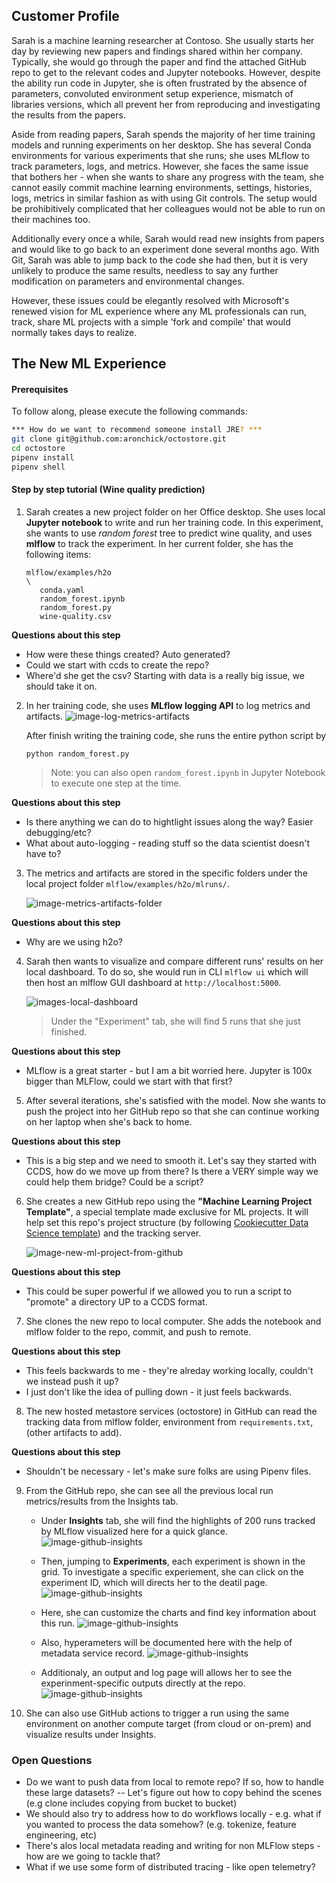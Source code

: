 ## Customer Profile
Sarah is a machine learning researcher at Contoso. She usually starts her day by reviewing new papers and findings shared within her company. Typically, she would go through the paper and find the attached GitHub repo to get to the relevant codes and Jupyter notebooks. However, despite the ability run code in Jupyter, she is often frustrated by the absence of parameters, convoluted environment setup experience, mismatch of libraries versions, which all prevent her from reproducing and investigating the results from the papers.
 
Aside from reading papers, Sarah spends the majority of her time training models and running experiments on her desktop. She has several Conda environments for various experiments that she runs; she uses MLflow to track parameters, logs, and metrics. However, she faces the same issue that bothers her - when she wants to share any progress with the team, she cannot easily commit machine learning environments, settings, histories, logs, metrics in similar fashion as with using Git controls. The setup would be prohibitively complicated that her colleagues would not be able to run on their machines too.
 
Additionally every once a while, Sarah would read new insights from papers and would like to go back to an experiment done several months ago. With Git, Sarah was able to jump back to the code she had then, but it is very unlikely to produce the same results, needless to say any further modification on parameters and environmental changes.
 
However, these issues could be elegantly resolved with Microsoft's renewed vision for ML experience where any ML professionals can run, track, share ML projects with a simple 'fork and compile' that would normally takes days to realize.


## The New ML Experience


#### Prerequisites
To follow along, please execute the following commands:
```bash 
*** How do we want to recommend someone install JRE? ***
git clone git@github.com:aronchick/octostore.git 
cd octostore
pipenv install
pipenv shell
```

#### Step by step tutorial (Wine quality prediction)
1. Sarah creates a new project folder on her Office desktop. She uses local __Jupyter notebook__ to write and run her training code. In this experiment, she wants to use _random forest_ tree to predict wine quality, and uses __mlflow__ to track the experiment. In her current folder, she has the following items:
   ```
   mlflow/examples/h2o
   \
      conda.yaml
      random_forest.ipynb
      random_forest.py
      wine-quality.csv
   ```
**Questions about this step**
- How were these things created? Auto generated?
- Could we start with ccds to create the repo? 
- Where'd she get the csv? Starting with data is a really big issue, we should take it on.

2. In her training code, she uses __MLflow logging API__ to log metrics and artifacts. 
   ![image-log-metrics-artifacts](_assets/JupyterNotebookFlow/step2.png)

   After finish writing the training code, she runs the entire python script by
   ```
   python random_forest.py
   ```
   > Note: you can also open ```random_forest.ipynb``` in Jupyter Notebook to execute one step at the time.

**Questions about this step**
- Is there anything we can do to hightlight issues along the way? Easier debugging/etc?
- What about auto-logging - reading stuff so the data scientist doesn't have to?

3. The metrics and artifacts are stored in the specific folders under the local project folder ```mlflow/examples/h2o/mlruns/```.

   ![image-metrics-artifacts-folder](_assets/JupyterNotebookFlow/image-metrics-artifacts-folder.png)

**Questions about this step**
- Why are we using h2o?


4. Sarah then wants to visualize and compare different runs' results on her local dashboard. To do so, she would run in CLI ```mlflow ui``` which will then host an mlflow GUI dashboard at ```http://localhost:5000```.

   ![images-local-dashboard](_assets/JupyterNotebookFlow/step4.png)
   > Under the "Experiment" tab, she will find 5 runs that she just finished.

**Questions about this step**
- MLflow is a great starter - but I am a bit worried here. Jupyter is 100x bigger than MLFlow, could we start with that first?


5. After several iterations, she's satisfied with the model. Now she wants to push the project into her GitHub repo so that she can continue working on her laptop when she's back to home. 

**Questions about this step**
- This is a big step and we need to smooth it. Let's say they started with CCDS, how do we move up from there? Is there a VERY simple way we could help them bridge? Could be a script?


6. She creates a new  GitHub repo using the __"Machine Learning Project Template"__, a special template made exclusive for ML projects. It will help set this repo's project structure (by following [Cookiecutter Data Science template](https://drivendata.github.io/cookiecutter-data-science/)) and the tracking server.

   ![image-new-ml-project-from-github](_assets/JupyterNotebookFlow/step6.png)

**Questions about this step**
- This could be super powerful if we allowed you to run a script to "promote" a directory UP to a CCDS format. 


7. She clones the new repo to local computer. She adds the notebook and mlflow folder to the repo, commit, and push to remote.

**Questions about this step**
- This feels backwards to me - they're alreday working locally, couldn't we instead push it up?
- I just don't like the idea of pulling down - it just feels backwards.

8. The new hosted metastore services (octostore) in GitHub can read the tracking data from mlflow folder, environment from ```requirements.txt```, (other artifacts to add).

**Questions about this step**
- Shouldn't be necessary - let's make sure folks are using Pipenv files.

9. From the GitHub repo, she can see all the previous local run metrics/results from the Insights tab.
      - Under __Insights__ tab, she will find the highlights of 200 runs tracked by MLflow visualized here for a quick glance.
      ![image-github-insights](_assets/JupyterNotebookFlow/screen1.png)
      
      - Then, jumping to __Experiments__, each experiment is shown in the grid. To investigate a specific experiement, she can click on the experiment ID, which will directs her to the deatil page.
      ![image-github-insights](_assets/JupyterNotebookFlow/screen2.png)
     
      -  Here, she can customize the charts and find key information about this run.
      ![image-github-insights](_assets/JupyterNotebookFlow/screen3.png)
     
      - Also, hyperameters will be documented here with the help of metadata service record.
      ![image-github-insights](_assets/JupyterNotebookFlow/screen4.png)
     
      - Additionaly, an output and log page will allows her to see the experinment-specific outputs directly at the repo.
      ![image-github-insights](_assets/JupyterNotebookFlow/screen5.png)
     

10. She can also use GitHub actions to trigger a run using the same environment on another compute target (from cloud or on-prem) and visualize results under Insights.

### Open Questions

- Do we want to push data from local to remote repo? If so, how to handle these large datasets?
-- Let's figure out how to copy behind the scenes (e.g clone includes copying from bucket to bucket)
- We should also try to address how to do workflows locally - e.g. what if you wanted to process the data somehow? (e.g. tokenize, feature engineering, etc)
- There's alos local metadata reading and writing for non MLFlow steps - how are we going to tackle that?
- What if we use some form of distributed tracing - like open telemetry?